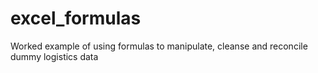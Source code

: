 # excel_formulas
Worked example of using formulas to manipulate, cleanse and reconcile dummy logistics data
